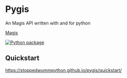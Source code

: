 
# Pygis
An Magis API written with and for python

[Magis](https://magis.school)

[![Python package](https://github.com/StoppedwummPython/pygis/actions/workflows/python-package.yml/badge.svg)](https://github.com/StoppedwummPython/pygis/actions/workflows/python-package.yml)


## Quickstart
<https://stoppedwummpython.github.io/pygis/quickstart/>
